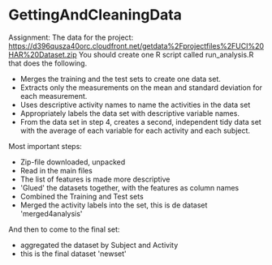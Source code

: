 # GettingAndCleaningData
Assignment:
The data for the project: https://d396qusza40orc.cloudfront.net/getdata%2Fprojectfiles%2FUCI%20HAR%20Dataset.zip 
You should create one R script called run_analysis.R that does the following. 
* Merges the training and the test sets to create one data set.
* Extracts only the measurements on the mean and standard deviation for each measurement. 
* Uses descriptive activity names to name the activities in the data set
* Appropriately labels the data set with descriptive variable names. 
* From the data set in step 4, creates a second, independent tidy data set with the average of each variable for each activity and each subject.

Most important steps:
* Zip-file downloaded, unpacked
* Read in the main files
* The list of features is made more descriptive
* 'Glued' the datasets together, with the features as column names
* Combined the Training and Test sets
* Merged the activity labels into the set, this is de dataset 'merged4analysis'

And then to come to the final set:
* aggregated the dataset by Subject and Activity
* this is the final dataset 'newset'
